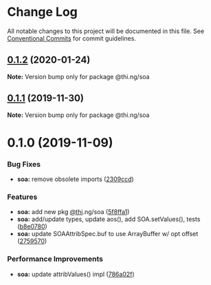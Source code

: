 # Change Log

All notable changes to this project will be documented in this file.
See [Conventional Commits](https://conventionalcommits.org) for commit guidelines.

## [0.1.2](https://github.com/thi-ng/umbrella/compare/@thi.ng/soa@0.1.1...@thi.ng/soa@0.1.2) (2020-01-24)

**Note:** Version bump only for package @thi.ng/soa





## [0.1.1](https://github.com/thi-ng/umbrella/compare/@thi.ng/soa@0.1.0...@thi.ng/soa@0.1.1) (2019-11-30)

**Note:** Version bump only for package @thi.ng/soa





# 0.1.0 (2019-11-09)


### Bug Fixes

* **soa:** remove obsolete imports ([2309ccd](https://github.com/thi-ng/umbrella/commit/2309ccd6e581b6f385f4a2720fd2ad5cfb8a0d79))


### Features

* **soa:** add new pkg [@thi](https://github.com/thi).ng/soa ([5f8ffa1](https://github.com/thi-ng/umbrella/commit/5f8ffa175fabc4518f6b931c8c57473ea8ab1a74))
* **soa:** add/update types, update aos(), add SOA.setValues(), tests ([b8e0780](https://github.com/thi-ng/umbrella/commit/b8e07806427041a7ef3413ca47357e3360f6a4c8))
* **soa:** update SOAAttribSpec.buf to use ArrayBuffer w/ opt offset ([2759570](https://github.com/thi-ng/umbrella/commit/27595700ce0df21258dad58e18abf98b8ddb7c30))


### Performance Improvements

* **soa:** update attribValues() impl ([786a02f](https://github.com/thi-ng/umbrella/commit/786a02f66fd0f50e678f3eb048964fadf293db3f))
